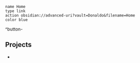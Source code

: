 ```button
name Home
type link
action obsidian://advanced-uri?vault=Donaldo&filename=Home
color blue
```
^button-

## Projects

- 